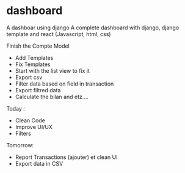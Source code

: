 # dashboard
A dashboar using django
A complete dashboard with django, django template and react (Javascript, html, css)

Finish the Compte Model
- Add Templates
- Fix Templates
- Start with the list view to fix it
- Export csv
- Filter data based on field in transaction
- Export filtred data
- Calculate the bilan and etz....


Today : 
- Clean Code
- Improve UI/UX
- Filters

Tomorrow:
- Report Transactions (ajouter) et clean UI
- Export data in CSV
